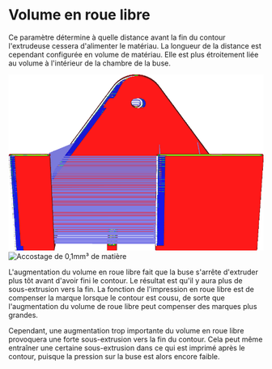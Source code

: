 Volume en roue libre
====
Ce paramètre détermine à quelle distance avant la fin du contour l'extrudeuse cessera d'alimenter le matériau. La longueur de la distance est cependant configurée en volume de matériau. Elle est plus étroitement liée au volume à l'intérieur de la chambre de la buse.

![Accostage 0.2mm³ de matière](../../../articles/images/coasting_enable.png)
![Accostage de 0,1mm³ de matière](../../../articles/images/coasting_volume_0_1.png)

L'augmentation du volume en roue libre fait que la buse s'arrête d'extruder plus tôt avant d'avoir fini le contour. Le résultat est qu'il y aura plus de sous-extrusion vers la fin. La fonction de l'impression en roue libre est de compenser la marque lorsque le contour est cousu, de sorte que l'augmentation du volume de roue libre peut compenser des marques plus grandes.

Cependant, une augmentation trop importante du volume en roue libre provoquera une forte sous-extrusion vers la fin du contour. Cela peut même entraîner une certaine sous-extrusion dans ce qui est imprimé après le contour, puisque la pression sur la buse est alors encore faible.
